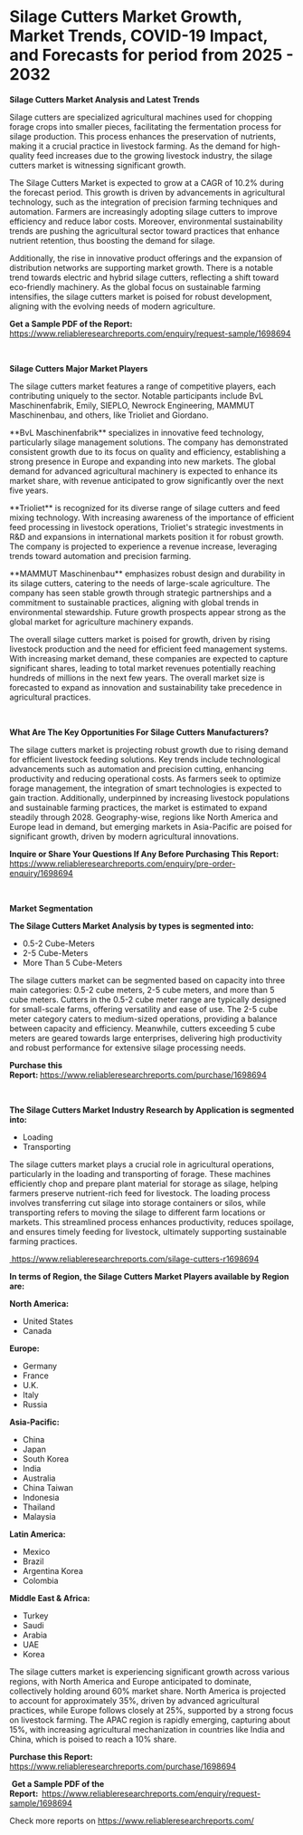 <p><h1>Silage Cutters Market Growth, Market Trends, COVID-19 Impact, and Forecasts for period from 2025 - 2032</h1></p><p><strong>Silage Cutters Market Analysis and Latest Trends</strong></p>
<p><p>Silage cutters are specialized agricultural machines used for chopping forage crops into smaller pieces, facilitating the fermentation process for silage production. This process enhances the preservation of nutrients, making it a crucial practice in livestock farming. As the demand for high-quality feed increases due to the growing livestock industry, the silage cutters market is witnessing significant growth.</p><p>The Silage Cutters Market is expected to grow at a CAGR of 10.2% during the forecast period. This growth is driven by advancements in agricultural technology, such as the integration of precision farming techniques and automation. Farmers are increasingly adopting silage cutters to improve efficiency and reduce labor costs. Moreover, environmental sustainability trends are pushing the agricultural sector toward practices that enhance nutrient retention, thus boosting the demand for silage.</p><p>Additionally, the rise in innovative product offerings and the expansion of distribution networks are supporting market growth. There is a notable trend towards electric and hybrid silage cutters, reflecting a shift toward eco-friendly machinery. As the global focus on sustainable farming intensifies, the silage cutters market is poised for robust development, aligning with the evolving needs of modern agriculture.</p></p>
<p><strong>Get a Sample PDF of the Report:&nbsp;</strong> <a href="https://www.reliableresearchreports.com/enquiry/request-sample/1698694?utm_campaign=2629&utm_medium=2&utm_source=Github&utm_content=ia&utm_term=27032025&utm_id=silage-cutters">https://www.reliableresearchreports.com/enquiry/request-sample/1698694</a></p>
<p>&nbsp;</p>
<p><strong>Silage Cutters Major Market Players</strong></p>
<p><p>The silage cutters market features a range of competitive players, each contributing uniquely to the sector. Notable participants include BvL Maschinenfabrik, Emily, SIEPLO, Newrock Engineering, MAMMUT Maschinenbau, and others, like Trioliet and Giordano. </p><p>**BvL Maschinenfabrik** specializes in innovative feed technology, particularly silage management solutions. The company has demonstrated consistent growth due to its focus on quality and efficiency, establishing a strong presence in Europe and expanding into new markets. The global demand for advanced agricultural machinery is expected to enhance its market share, with revenue anticipated to grow significantly over the next five years.</p><p>**Trioliet** is recognized for its diverse range of silage cutters and feed mixing technology. With increasing awareness of the importance of efficient feed processing in livestock operations, Trioliet's strategic investments in R&D and expansions in international markets position it for robust growth. The company is projected to experience a revenue increase, leveraging trends toward automation and precision farming.</p><p>**MAMMUT Maschinenbau** emphasizes robust design and durability in its silage cutters, catering to the needs of large-scale agriculture. The company has seen stable growth through strategic partnerships and a commitment to sustainable practices, aligning with global trends in environmental stewardship. Future growth prospects appear strong as the global market for agriculture machinery expands.</p><p>The overall silage cutters market is poised for growth, driven by rising livestock production and the need for efficient feed management systems. With increasing market demand, these companies are expected to capture significant shares, leading to total market revenues potentially reaching hundreds of millions in the next few years. The overall market size is forecasted to expand as innovation and sustainability take precedence in agricultural practices.</p></p>
<p>&nbsp;</p>
<p><strong>What Are The Key Opportunities For Silage Cutters Manufacturers?</strong></p>
<p><p>The silage cutters market is projecting robust growth due to rising demand for efficient livestock feeding solutions. Key trends include technological advancements such as automation and precision cutting, enhancing productivity and reducing operational costs. As farmers seek to optimize forage management, the integration of smart technologies is expected to gain traction. Additionally, underpinned by increasing livestock populations and sustainable farming practices, the market is estimated to expand steadily through 2028. Geography-wise, regions like North America and Europe lead in demand, but emerging markets in Asia-Pacific are poised for significant growth, driven by modern agricultural innovations.</p></p>
<p><strong>Inquire or Share Your Questions If Any Before Purchasing This Report:</strong> <a href="https://www.reliableresearchreports.com/enquiry/pre-order-enquiry/1698694?utm_campaign=2629&utm_medium=2&utm_source=Github&utm_content=ia&utm_term=27032025&utm_id=silage-cutters">https://www.reliableresearchreports.com/enquiry/pre-order-enquiry/1698694</a></p>
<p>&nbsp;</p>
<p><strong>Market Segmentation</strong></p>
<p><strong>The Silage Cutters Market Analysis by types is segmented into:</strong></p>
<p><ul><li>0.5-2 Cube-Meters</li><li>2-5 Cube-Meters</li><li>More Than 5 Cube-Meters</li></ul></p>
<p><p>The silage cutters market can be segmented based on capacity into three main categories: 0.5-2 cube meters, 2-5 cube meters, and more than 5 cube meters. Cutters in the 0.5-2 cube meter range are typically designed for small-scale farms, offering versatility and ease of use. The 2-5 cube meter category caters to medium-sized operations, providing a balance between capacity and efficiency. Meanwhile, cutters exceeding 5 cube meters are geared towards large enterprises, delivering high productivity and robust performance for extensive silage processing needs.</p></p>
<p><strong>Purchase this Report:&nbsp;</strong><a href="https://www.reliableresearchreports.com/purchase/1698694?utm_campaign=2629&utm_medium=2&utm_source=Github&utm_content=ia&utm_term=27032025&utm_id=silage-cutters">https://www.reliableresearchreports.com/purchase/1698694</a></p>
<p>&nbsp;</p>
<p><strong>The Silage Cutters Market Industry Research by Application is segmented into:</strong></p>
<p><ul><li>Loading</li><li>Transporting</li></ul></p>
<p><p>The silage cutters market plays a crucial role in agricultural operations, particularly in the loading and transporting of forage. These machines efficiently chop and prepare plant material for storage as silage, helping farmers preserve nutrient-rich feed for livestock. The loading process involves transferring cut silage into storage containers or silos, while transporting refers to moving the silage to different farm locations or markets. This streamlined process enhances productivity, reduces spoilage, and ensures timely feeding for livestock, ultimately supporting sustainable farming practices.</p></p>
<p><a href="https://www.reliableresearchreports.com/silage-cutters-r1698694?utm_campaign=2629&utm_medium=2&utm_source=Github&utm_content=ia&utm_term=27032025&utm_id=silage-cutters">&nbsp;https://www.reliableresearchreports.com/silage-cutters-r1698694</a></p>
<p><strong>In terms of Region, the Silage Cutters Market Players available by Region are:</strong></p>
<p>
    <p> <strong> North America: </strong>
        <ul>
            <li>United States</li>
            <li>Canada</li>
        </ul>
        </p> 
    <p> <strong> Europe: </strong>
        <ul>
            <li>Germany</li>
            <li>France</li>
            <li>U.K.</li>
            <li>Italy</li>
            <li>Russia</li>
        </ul>
        </p> 
    <p> <strong> Asia-Pacific: </strong>
        <ul>
            <li>China</li>
            <li>Japan</li>
            <li>South Korea</li>
            <li>India</li>
            <li>Australia</li>
            <li>China Taiwan</li>
            <li>Indonesia</li>
            <li>Thailand</li>
            <li>Malaysia</li>
        </ul>
        </p> 
    <p> <strong> Latin America: </strong>
        <ul>
            <li>Mexico</li>
            <li>Brazil</li>
            <li>Argentina Korea</li>
            <li>Colombia</li>
        </ul>
        </p> 
    <p> <strong> Middle East & Africa: </strong>
        <ul>
            <li>Turkey</li>
            <li>Saudi</li>
            <li>Arabia</li>
            <li>UAE</li>
            <li>Korea</li>
        </ul>
    </p>
    </p>
<p><p>The silage cutters market is experiencing significant growth across various regions, with North America and Europe anticipated to dominate, collectively holding around 60% market share. North America is projected to account for approximately 35%, driven by advanced agricultural practices, while Europe follows closely at 25%, supported by a strong focus on livestock farming. The APAC region is rapidly emerging, capturing about 15%, with increasing agricultural mechanization in countries like India and China, which is poised to reach a 10% share.</p></p>
<p><strong>Purchase this Report: </strong><a href="https://www.reliableresearchreports.com/purchase/1698694?utm_campaign=2629&utm_medium=2&utm_source=Github&utm_content=ia&utm_term=27032025&utm_id=silage-cutters">https://www.reliableresearchreports.com/purchase/1698694</a></p>
<p>&nbsp;<strong>Get a Sample PDF of the Report:&nbsp;&nbsp;</strong><a href="https://www.reliableresearchreports.com/enquiry/request-sample/1698694?utm_campaign=2629&utm_medium=2&utm_source=Github&utm_content=ia&utm_term=27032025&utm_id=silage-cutters">https://www.reliableresearchreports.com/enquiry/request-sample/1698694</a></p>
<p><strong></strong></p>
<p>Check more reports on <a href="https://www.reliableresearchreports.com/?utm_campaign=2629&utm_medium=2&utm_source=Github&utm_content=ia&utm_term=27032025&utm_id=silage-cutters">https://www.reliableresearchreports.com/</a></p>
